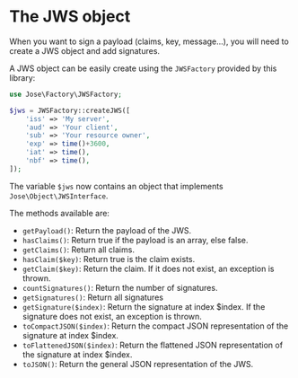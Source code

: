 The JWS object
==============

When you want to sign a payload (claims, key, message...), you will need to create a JWS object and add signatures.

A JWS object can be easily create using the `JWSFactory` provided by this library:

```php
use Jose\Factory\JWSFactory;

$jws = JWSFactory::createJWS([
    'iss' => 'My server',
    'aud' => 'Your client',
    'sub' => 'Your resource owner',
    'exp' => time()+3600,
    'iat' => time(),
    'nbf' => time(),
]);
```

The variable `$jws` now contains an object that implements `Jose\Object\JWSInterface`.

The methods available are:

* `getPayload()`: Return the payload of the JWS.
* `hasClaims()`: Return true if the payload is an array, else false.
* `getClaims()`: Return all claims.
* `hasClaim($key)`: Return true is the claim exists.
* `getClaim($key)`: Return the claim. If it does not exist, an exception is thrown.
* `countSignatures()`: Return the number of signatures.
* `getSignatures()`: Return all signatures
* `getSignature($index)`: Return the signature at index $index. If the signature does not exist, an exception is thrown.
* `toCompactJSON($index)`: Return the compact JSON representation of the signature at index $index.
* `toFlattenedJSON($index)`: Return the flattened JSON representation of the signature at index $index.
* `toJSON()`: Return the general JSON representation of the JWS.
